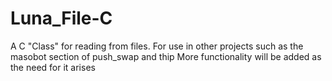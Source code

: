 # Luna_File-C
A C "Class" for reading from files. For use in other projects such as the masobot section of push_swap and thip
More functionality will be added as the need for it arises
